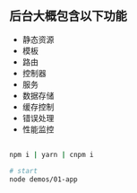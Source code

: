 ## 后台大概包含以下功能
- 静态资源
- 模板
- 路由
- 控制器
- 服务
- 数据存储
- 缓存控制
- 错误处理
- 性能监控


##
```bash
npm i | yarn | cnpm i

# start
node demos/01-app
```